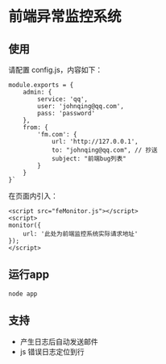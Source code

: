 前端异常监控系统
======

## 使用

请配置 config.js，内容如下：

```
module.exports = {
    admin: {
        service: 'qq',
        user: 'johnqing@qq.com',
        pass: 'password'
    },
    from: {
        'fm.com': {
            url: 'http://127.0.0.1',
            to: "johnqing@qq.com", // 抄送
            subject: "前端bug列表"
        }
    }
}`
```

在页面内引入：

```
<script src="feMonitor.js"></script>
<script>
monitor({
    url: '此处为前端监控系统实际请求地址'
});
</script>
```

## 运行app

```
node app
```

## 支持

+ 产生日志后自动发送邮件
+ js 错误日志定位到行
